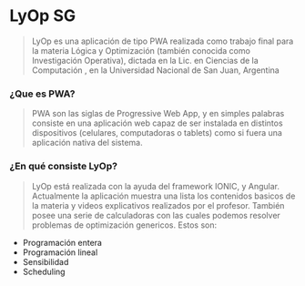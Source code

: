 # LyOp SG

> LyOp es una aplicación de tipo PWA realizada como trabajo final para la materia Lógica y Optimización (también conocida como Investigación Operativa), dictada en la Lic. en Ciencias de la Computación , en la Universidad Nacional de San Juan, Argentina

### ¿Que es PWA?

>PWA son las siglas de Progressive Web App, y en simples palabras consiste en una aplicación web capaz de ser instalada en distintos dispositivos (celulares, computadoras o tablets) como si fuera una aplicación nativa del sistema.

### ¿En qué consiste LyOp?

> LyOp está realizada con la ayuda del framework IONIC, y Angular. Actualmente la aplicación muestra una lista los contenidos basicos de la materia y videos explicativos realizados por el profesor. También posee una serie de calculadoras con las cuales podemos resolver problemas de optimización genericos. Estos son:
  * Programación entera
  * Programación lineal
  * Sensibilidad
  * Scheduling


